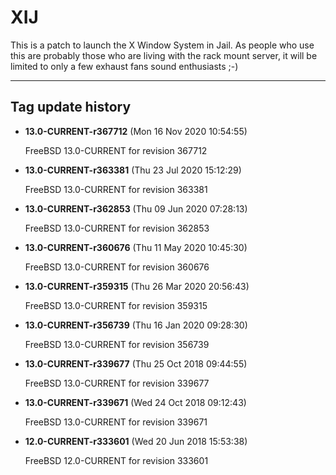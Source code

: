 # XIJ 

This is a patch to launch the X Window System in Jail. As 
people who use this are probably those who are living with the rack mount server, it 
will be limited to only a few exhaust fans sound enthusiasts ;-) 

--- 

## Tag update history 

* **13.0-CURRENT-r367712** (Mon 16 Nov 2020 10:54:55)

	FreeBSD 13.0-CURRENT for revision 367712

* **13.0-CURRENT-r363381** (Thu 23 Jul 2020 15:12:29)

	FreeBSD 13.0-CURRENT for revision 363381

* **13.0-CURRENT-r362853** (Thu 09 Jun 2020 07:28:13)

	FreeBSD 13.0-CURRENT for revision 362853

* **13.0-CURRENT-r360676** (Thu 11 May 2020 10:45:30)

	FreeBSD 13.0-CURRENT for revision 360676

* **13.0-CURRENT-r359315** (Thu 26 Mar 2020 20:56:43)

	FreeBSD 13.0-CURRENT for revision 359315

* **13.0-CURRENT-r356739** (Thu 16 Jan 2020 09:28:30)

	FreeBSD 13.0-CURRENT for revision 356739

* **13.0-CURRENT-r339677** (Thu 25 Oct 2018 09:44:55)

	FreeBSD 13.0-CURRENT for revision 339677

* **13.0-CURRENT-r339671** (Wed 24 Oct 2018 09:12:43)

	FreeBSD 13.0-CURRENT for revision 339671

* **12.0-CURRENT-r333601** (Wed 20 Jun 2018 15:53:38) 

	FreeBSD 12.0-CURRENT for revision 333601
